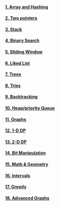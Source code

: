 #### [1. Array and Hashing](src/main/java/org/problem/trees/index.md)
#### [2. Two pointers](src/main/java/org/problem/trees/index.md) 
#### [3. Stack](src/main/java/org/problem/trees/index.md) 
#### [4. Binary Search](src/main/java/org/problem/trees/index.md) 
#### [5. Sliding Window](src/main/java/org/problem/trees/index.md) 
#### [6. Liked List](src/main/java/org/problem/trees/index.md) 
#### [7. Trees](src/main/java/org/problem/trees/index.md) 
#### [8. Tries](src/main/java/org/problem/trees/index.md) 
#### [9. Backtracking](src/main/java/org/problem/trees/index.md) 
#### [10. Heap/priority Queue](src/main/java/org/problem/trees/index.md) 
#### [11. Graphs](src/main/java/org/problem/trees/index.md) 
#### [12. 1-D DP](src/main/java/org/problem/trees/index.md) 
#### [13. 2-D DP](src/main/java/org/problem/trees/index.md) 
#### [14. Bit Manipulation](src/main/java/org/problem/trees/index.md) 
#### [15. Math & Geometry](src/main/java/org/problem/trees/index.md) 
#### [16. Intervals](src/main/java/org/problem/trees/index.md)
#### [17. Greedy](src/main/java/org/problem/trees/index.md)
#### [18. Advanced Graphs](src/main/java/org/problem/trees/index.md)